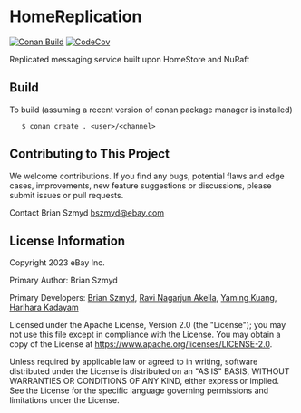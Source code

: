 # HomeReplication
[![Conan Build](https://github.com/eBay/HomeReplication/actions/workflows/merge_conan_build.yml/badge.svg?branch=main)](https://github.com/eBay/HomeReplication/actions/workflows/merge_conan_build.yml)
[![CodeCov](https://codecov.io/gh/eBay/HomeReplication/branch/main/graph/badge.svg)](https://codecov.io/gh/eBay/HomeReplication)

Replicated messaging service built upon HomeStore and NuRaft

## Build
To build (assuming a recent version of conan package manager is installed)
```
   $ conan create . <user>/<channel>
```

## Contributing to This Project
We welcome contributions. If you find any bugs, potential flaws and edge cases, improvements, new feature suggestions or discussions, please submit issues or pull requests.

Contact
Brian Szmyd bszmyd@ebay.com

## License Information
Copyright 2023 eBay Inc.

Primary Author: Brian Szmyd

Primary Developers:
 [Brian Szmyd](https://github.com/szmyd),
 [Ravi Nagarjun Akella](https://github.com/raakella1),
 [Yaming Kuang](https://github.com/yamingk),
 [Harihara Kadayam](https://github.com/hkadayam)

Licensed under the Apache License, Version 2.0 (the "License"); you may not use this file except in compliance with the License. You may obtain a copy of the License at https://www.apache.org/licenses/LICENSE-2.0.

Unless required by applicable law or agreed to in writing, software distributed under the License is distributed on an "AS IS" BASIS, WITHOUT WARRANTIES OR CONDITIONS OF ANY KIND, either express or implied. See the License for the specific language governing permissions and limitations under the License.
